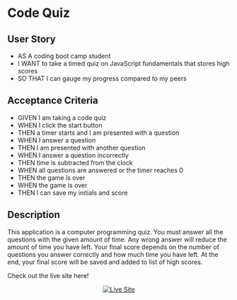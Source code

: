 # Code Quiz

## User Story

* AS A coding boot camp student
* I WANT to take a timed quiz on JavaScript fundamentals that stores high scores
* SO THAT I can gauge my progress compared to my peers

## Acceptance Criteria

* GIVEN I am taking a code quiz
* WHEN I click the start button
* THEN a timer starts and I am presented with a question
* WHEN I answer a question
* THEN I am presented with another question
* WHEN I answer a question incorrectly
* THEN time is subtracted from the clock
* WHEN all questions are answered or the timer reaches 0
* THEN the game is over
* WHEN the game is over
* THEN I can save my initials and score

## Description

This application is a computer programming quiz. You must answer all the questions with the given amount of time. Any wrong answer will reduce the amount of time you have left. Your final score depends on the number of questions you answer correctly and how much time you have left. At the end, your final score will be saved and added to list of high scores.

Check out the live site here!

<p align="center">
    <a href="https://mbatorek7.github.io/hw4-code-quiz/"><img src="https://img.shields.io/badge/-See Live Site-success?style=for-the-badge"  alt="Live Site" ></a>
</p>